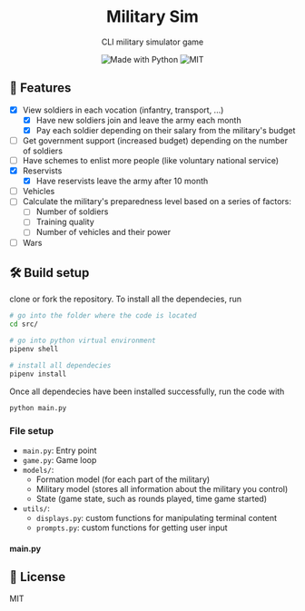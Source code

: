 <h1 align="center">Military Sim</h1>
<p align="center">CLI military simulator game</p>

<p align="center">
  <img src="https://img.shields.io/badge/Made%20With-Python-black?style=flat-square&" alt="Made with Python" />
  <!-- <a href="http://makeapullrequest.com/"><img src="https://img.shields.io/badge/PRs-welcome-brightgreen.svg?style=flat-square" alt="Make a PR" /></a> -->
  <img src="https://img.shields.io/github/license/ninest/military-sim?style=flat-square" alt="MIT" />
  <!-- <a href="https://www.buymeacoffee.com/ninest"><img src="https://img.shields.io/badge/Donate-Buy%20Me%20A%20Coffee-orange.svg?style=flat-square" alt="Buy Me A Coffee"></a> -->
</p>


## 🚀 Features
- [x] View soldiers in each vocation (infantry, transport, ...)
  - [x] Have new soldiers join and leave the army each month
  - [x] Pay each soldier depending on their salary from the military's budget
- [ ] Get government support (increased budget) depending on the number of soldiers
- [ ] Have schemes to enlist more people (like voluntary national service)
- [x] Reservists
  - [x] Have reservists leave the army after 10 month
- [ ] Vehicles
- [ ] Calculate the military's preparedness level based on a series of factors:
  - [ ] Number of soldiers
  - [ ] Training quality
  - [ ] Number of vehicles and their power
- [ ] Wars

## 🛠 Build setup
clone or fork the repository. To install all the dependecies, run

```bash
# go into the folder where the code is located
cd src/

# go into python virtual environment
pipenv shell

# install all dependecies
pipenv install
```

Once all dependecies have been installed successfully, run the code with

```
python main.py
```


### File setup
- `main.py`: Entry point
- `game.py`: Game loop
- `models/`:
  - Formation model (for each part of the military)
  - Military model (stores all information about the military you control)
  - State (game state, such as rounds played, time game started)
- `utils/`:
  - `displays.py`: custom functions for manipulating terminal content
  - `prompts.py`: custom functions for getting user input

#### main.py


## 📜 License
MIT